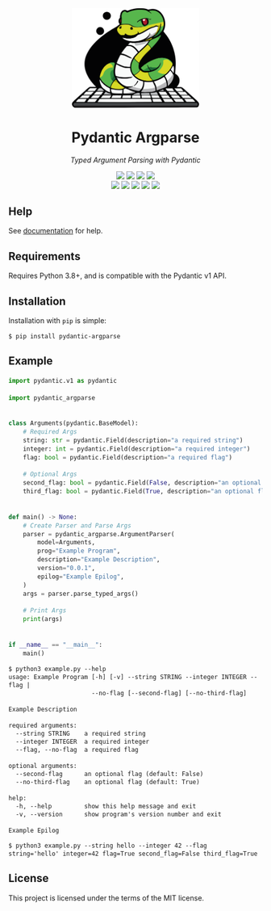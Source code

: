 <div align="center">
<!-- Logo -->
<a href="https://pydantic-argparse.supimdos.com"><img src="https://raw.githubusercontent.com/SupImDos/pydantic-argparse/master/docs/assets/images/logo.svg" width="50%"></a>
<!-- Headings -->
<span style="border-bottom: none;"><h1>Pydantic Argparse</h1></span>
<p><em>Typed Argument Parsing with Pydantic</em></p>
<!-- Badges (Row 1) -->
<a href="https://pypi.python.org/pypi/pydantic-argparse"><img src="https://img.shields.io/pypi/v/pydantic-argparse"></a>
<a href="https://pepy.tech/project/pydantic-argparse"><img src="https://img.shields.io/pepy/dt/pydantic-argparse?color=blue"></a>
<a href="https://github.com/SupImDos/pydantic-argparse"><img src="https://img.shields.io/pypi/pyversions/pydantic-argparse"></a>
<a href="https://github.com/SupImDos/pydantic-argparse/blob/master/LICENSE"><img src="https://img.shields.io/github/license/SupImDos/pydantic-argparse"></a>
<br>
<!-- Badges (Row 2) -->
<a href="https://github.com/SupImDos/pydantic-argparse/actions/workflows/test.yml"><img src="https://img.shields.io/github/actions/workflow/status/supimdos/pydantic-argparse/test.yml?label=tests"></a>
<a href="https://app.codecov.io/github/SupImDos/pydantic-argparse"><img src="https://img.shields.io/codecov/c/github/SupImDos/pydantic-argparse"></a>
<a href="https://github.com/SupImDos/pydantic-argparse/actions/workflows/lint.yml"><img src="https://img.shields.io/github/actions/workflow/status/supimdos/pydantic-argparse/lint.yml?label=linting"></a>
<a href="https://github.com/SupImDos/pydantic-argparse/actions/workflows/format.yml"><img src="https://img.shields.io/github/actions/workflow/status/supimdos/pydantic-argparse/format.yml?label=formatting"></a>
<a href="https://github.com/SupImDos/pydantic-argparse/actions/workflows/type.yml"><img src="https://img.shields.io/github/actions/workflow/status/supimdos/pydantic-argparse/type.yml?label=typing"></a>
</div>

## Help
See [documentation](https://pydantic-argparse.supimdos.com) for help.

## Requirements
Requires Python 3.8+, and is compatible with the Pydantic v1 API.

## Installation
Installation with `pip` is simple:
```console
$ pip install pydantic-argparse
```

## Example
```py
import pydantic.v1 as pydantic

import pydantic_argparse


class Arguments(pydantic.BaseModel):
    # Required Args
    string: str = pydantic.Field(description="a required string")
    integer: int = pydantic.Field(description="a required integer")
    flag: bool = pydantic.Field(description="a required flag")

    # Optional Args
    second_flag: bool = pydantic.Field(False, description="an optional flag")
    third_flag: bool = pydantic.Field(True, description="an optional flag")


def main() -> None:
    # Create Parser and Parse Args
    parser = pydantic_argparse.ArgumentParser(
        model=Arguments,
        prog="Example Program",
        description="Example Description",
        version="0.0.1",
        epilog="Example Epilog",
    )
    args = parser.parse_typed_args()

    # Print Args
    print(args)


if __name__ == "__main__":
    main()
```

```console
$ python3 example.py --help
usage: Example Program [-h] [-v] --string STRING --integer INTEGER --flag |
                       --no-flag [--second-flag] [--no-third-flag]

Example Description

required arguments:
  --string STRING    a required string
  --integer INTEGER  a required integer
  --flag, --no-flag  a required flag

optional arguments:
  --second-flag      an optional flag (default: False)
  --no-third-flag    an optional flag (default: True)

help:
  -h, --help         show this help message and exit
  -v, --version      show program's version number and exit

Example Epilog
```

```console
$ python3 example.py --string hello --integer 42 --flag
string='hello' integer=42 flag=True second_flag=False third_flag=True
```

## License
This project is licensed under the terms of the MIT license.
